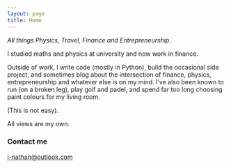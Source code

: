 ```yaml
---
layout: page
title: Home
---
```


_All things Physics, Travel, Finance and Entrepreneurship._

I studied maths and physics at university and now work in finance.

Outside of work, I write code (mostly in Python), build the occasional side project, and sometimes blog about the intersection of finance, physics, entrepreneurship and whatever else is on my mind. I’ve also been known to run (on a broken leg), play golf and padel, and spend far too long choosing paint colours for my living room.

(This is not easy).

All views are my own.

### Contact me  
[i-nathan@outlook.com](mailto:i-nathan@outlook.com)
